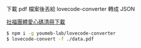 下載 pdf 檔案後丟給 lovecode-converter 轉成 JSON

[社福團體愛心碼清冊下載](https://www.einvoice.nat.gov.tw/APMEMBERVAN/XcaOrgPreserveCodeQuery/XcaOrgPreserveCodeQuery)

```bash
$ npm i -g youmeb-lab/lovecode-converter
$ lovecode-convert -f ./data.pdf
```
